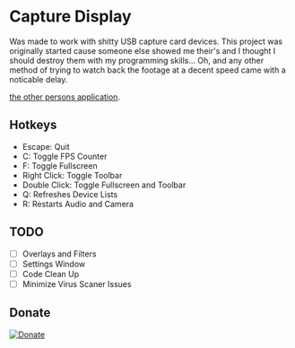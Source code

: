 ﻿# Capture Display
Was made to work with shitty USB capture card devices.
This project was originally started cause someone else showed me their's and I thought I should destroy them with my programming skills... Oh, and any other method of trying to watch back the footage at a decent speed came with a noticable delay.

[the other persons application](https://github.com/Jordy3D/VideoIn-Out).

## Hotkeys
- Escape: Quit
- C: Toggle FPS Counter
- F: Toggle Fullscreen
- Right Click: Toggle Toolbar
- Double Click: Toggle Fullscreen and Toolbar
- Q: Refreshes Device Lists
- R: Restarts Audio and Camera

## TODO
- [ ] Overlays and Filters
- [ ] Settings Window
- [ ] Code Clean Up
- [ ] Minimize Virus Scaner Issues

## Donate
[![Donate](https://www.paypalobjects.com/en_AU/i/btn/btn_donateCC_LG.gif)](https://www.paypal.com/donate/?business=VT6TG8KKZM98E&no_recurring=0&currency_code=AUD)
